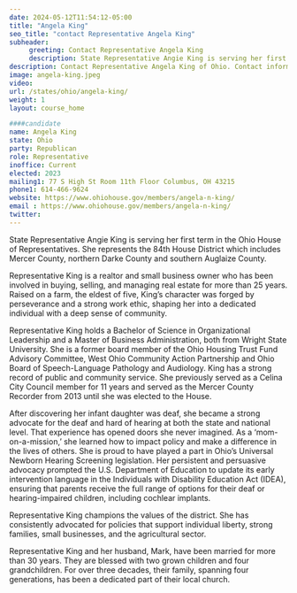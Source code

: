 ```yaml
---
date: 2024-05-12T11:54:12-05:00
title: "Angela King"
seo_title: "contact Representative Angela King"
subheader:
     greeting: Contact Representative Angela King
     description: State Representative Angie King is serving her first term in the Ohio House of Representatives. She represents the 84th House District which includes Mercer County, northern Darke County and southern Auglaize County.
description: Contact Representative Angela King of Ohio. Contact information for Angela King includes email address, phone number, and mailing address.
image: angela-king.jpeg
video:
url: /states/ohio/angela-king/
weight: 1
layout: course_home

####candidate
name: Angela King
state: Ohio
party: Republican
role: Representative
inoffice: Current
elected: 2023
mailing1: 77 S High St Room 11th Floor Columbus, OH 43215
phone1: 614-466-9624
website: https://www.ohiohouse.gov/members/angela-n-king/
email : https://www.ohiohouse.gov/members/angela-n-king/
twitter:
---
```

State Representative Angie King is serving her first term in the Ohio House of Representatives. She represents the 84th House District which includes Mercer County, northern Darke County and southern Auglaize County.

Representative King is a realtor and small business owner who has been involved in buying, selling, and managing real estate for more than 25 years. Raised on a farm, the eldest of five, King’s character was forged by perseverance and a strong work ethic, shaping her into a dedicated individual with a deep sense of community.

Representative King holds a Bachelor of Science in Organizational Leadership and a Master of Business Administration, both from Wright State University. She is a former board member of the Ohio Housing Trust Fund Advisory Committee, West Ohio Community Action Partnership and Ohio Board of Speech-Language Pathology and Audiology. King has a strong record of public and community service. She previously served as a Celina City Council member for 11 years and served as the Mercer County Recorder from 2013 until she was elected to the House.

After discovering her infant daughter was deaf, she became a strong advocate for the deaf and hard of hearing at both the state and national level. That experience has opened doors she never imagined. As a ‘mom-on-a-mission,’ she learned how to impact policy and make a difference in the lives of others. She is proud to have played a part in Ohio’s Universal Newborn Hearing Screening legislation. Her persistent and persuasive advocacy prompted the U.S. Department of Education to update its early intervention language in the Individuals with Disability Education Act (IDEA), ensuring that parents receive the full range of options for their deaf or hearing-impaired children, including cochlear implants.

Representative King champions the values of the district. She has consistently advocated for policies that support individual liberty, strong families, small businesses, and the agricultural sector.

Representative King and her husband, Mark, have been married for more than 30 years. They are blessed with two grown children and four grandchildren. For over three decades, their family, spanning four generations, has been a dedicated part of their local church.
